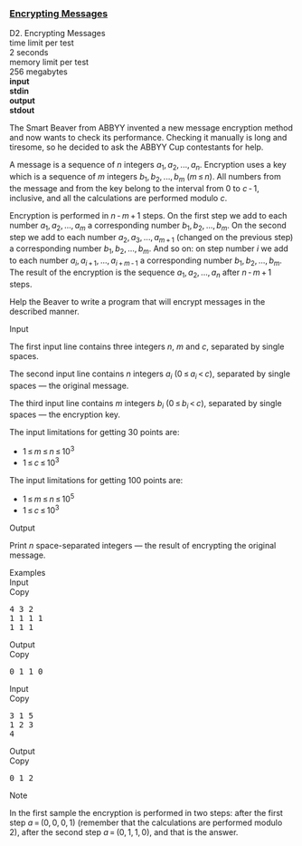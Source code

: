 <h3><a href="https://codeforces.com/contest/177/problem/D2" target="_blank" rel="noopener noreferrer">Encrypting Messages</a></h3>
<div class="header"><div class="title">D2. Encrypting Messages</div><div class="time-limit"><div class="property-title">time limit per test</div>2 seconds</div><div class="memory-limit"><div class="property-title">memory limit per test</div>256 megabytes</div><div class="input-file input-standard" style="font-weight: bold"><div class="property-title">input</div>stdin</div><div class="output-file output-standard" style="font-weight: bold"><div class="property-title">output</div>stdout</div></div><div><p>The Smart Beaver from ABBYY invented a new message encryption method and now wants to check its performance. Checking it manually is long and tiresome, so he decided to ask the ABBYY Cup contestants for help.</p><p>A message is a sequence of <span class="tex-span"><i>n</i></span> integers <span class="tex-span"><i>a</i><sub class="lower-index">1</sub>, <i>a</i><sub class="lower-index">2</sub>, ..., <i>a</i><sub class="lower-index"><i>n</i></sub></span>. Encryption uses a key which is a sequence of <span class="tex-span"><i>m</i></span> integers <span class="tex-span"><i>b</i><sub class="lower-index">1</sub>, <i>b</i><sub class="lower-index">2</sub>, ..., <i>b</i><sub class="lower-index"><i>m</i></sub></span> (<span class="tex-span"><i>m</i> ≤ <i>n</i></span>). All numbers from the message and from the key belong to the interval from <span class="tex-span">0</span> to <span class="tex-span"><i>c</i> - 1</span>, inclusive, and all the calculations are performed modulo <span class="tex-span"><i>c</i></span>.</p><p>Encryption is performed in <span class="tex-span"><i>n</i> - <i>m</i> + 1</span> steps. On the first step we add to each number <span class="tex-span"><i>a</i><sub class="lower-index">1</sub>, <i>a</i><sub class="lower-index">2</sub>, ..., <i>a</i><sub class="lower-index"><i>m</i></sub></span> a corresponding number <span class="tex-span"><i>b</i><sub class="lower-index">1</sub>, <i>b</i><sub class="lower-index">2</sub>, ..., <i>b</i><sub class="lower-index"><i>m</i></sub></span>. On the second step we add to each number <span class="tex-span"><i>a</i><sub class="lower-index">2</sub>, <i>a</i><sub class="lower-index">3</sub>, ..., <i>a</i><sub class="lower-index"><i>m</i> + 1</sub></span> (changed on the previous step) a corresponding number <span class="tex-span"><i>b</i><sub class="lower-index">1</sub>, <i>b</i><sub class="lower-index">2</sub>, ..., <i>b</i><sub class="lower-index"><i>m</i></sub></span>. And so on: on step number <span class="tex-span"><i>i</i></span> we add to each number <span class="tex-span"><i>a</i><sub class="lower-index"><i>i</i></sub>, <i>a</i><sub class="lower-index"><i>i</i> + 1</sub>, ..., <i>a</i><sub class="lower-index"><i>i</i> + <i>m</i> - 1</sub></span> a corresponding number <span class="tex-span"><i>b</i><sub class="lower-index">1</sub>, <i>b</i><sub class="lower-index">2</sub>, ..., <i>b</i><sub class="lower-index"><i>m</i></sub></span>. The result of the encryption is the sequence <span class="tex-span"><i>a</i><sub class="lower-index">1</sub>, <i>a</i><sub class="lower-index">2</sub>, ..., <i>a</i><sub class="lower-index"><i>n</i></sub></span> after <span class="tex-span"><i>n</i> - <i>m</i> + 1</span> steps.</p><p>Help the Beaver to write a program that will encrypt messages in the described manner.</p></div><div class="input-specification"><div class="section-title">Input</div><p>The first input line contains three integers <span class="tex-span"><i>n</i></span>, <span class="tex-span"><i>m</i></span> and <span class="tex-span"><i>c</i></span>, separated by single spaces. </p><p>The second input line contains <span class="tex-span"><i>n</i></span> integers <span class="tex-span"><i>a</i><sub class="lower-index"><i>i</i></sub></span> (<span class="tex-span">0 ≤ <i>a</i><sub class="lower-index"><i>i</i></sub> &lt; <i>c</i></span>), separated by single spaces — the original message. </p><p>The third input line contains <span class="tex-span"><i>m</i></span> integers <span class="tex-span"><i>b</i><sub class="lower-index"><i>i</i></sub></span> (<span class="tex-span">0 ≤ <i>b</i><sub class="lower-index"><i>i</i></sub> &lt; <i>c</i></span>), separated by single spaces — the encryption key.</p><p>The input limitations for getting 30 points are: </p><ul> <li> <span class="tex-span">1 ≤ <i>m</i> ≤ <i>n</i> ≤ 10<sup class="upper-index">3</sup></span> </li><li> <span class="tex-span">1 ≤ <i>c</i> ≤ 10<sup class="upper-index">3</sup></span> </li></ul> <p>The input limitations for getting 100 points are: </p><ul> <li> <span class="tex-span">1 ≤ <i>m</i> ≤ <i>n</i> ≤ 10<sup class="upper-index">5</sup></span> </li><li> <span class="tex-span">1 ≤ <i>c</i> ≤ 10<sup class="upper-index">3</sup></span> </li></ul> </div><div class="output-specification"><div class="section-title">Output</div><p>Print <span class="tex-span"><i>n</i></span> space-separated integers — the result of encrypting the original message.</p></div><div class="sample-tests"><div class="section-title">Examples</div><div class="sample-test"><div class="input"><div class="title">Input<div title="Copy" data-clipboard-target="#id002494465166412032" id="id0027762782753091386" class="input-output-copier">Copy</div></div><pre id="id002494465166412032">4 3 2<br>1 1 1 1<br>1 1 1<br></pre></div><div class="output"><div class="title">Output<div title="Copy" data-clipboard-target="#id006645847349048051" id="id005594408968596968" class="input-output-copier">Copy</div></div><pre id="id006645847349048051">0 1 1 0<br></pre></div><div class="input"><div class="title">Input<div title="Copy" data-clipboard-target="#id006218734654370816" id="id002543096920106024" class="input-output-copier">Copy</div></div><pre id="id006218734654370816">3 1 5<br>1 2 3<br>4<br></pre></div><div class="output"><div class="title">Output<div title="Copy" data-clipboard-target="#id001806936191440598" id="id0045628167483170623" class="input-output-copier">Copy</div></div><pre id="id001806936191440598">0 1 2<br></pre></div></div></div><div class="note"><div class="section-title">Note</div><p>In the first sample the encryption is performed in two steps: after the first step <span class="tex-span"><i>a</i> = (0, 0, 0, 1)</span> (remember that the calculations are performed modulo 2), after the second step <span class="tex-span"><i>a</i> = (0, 1, 1, 0)</span>, and that is the answer. </p></div>